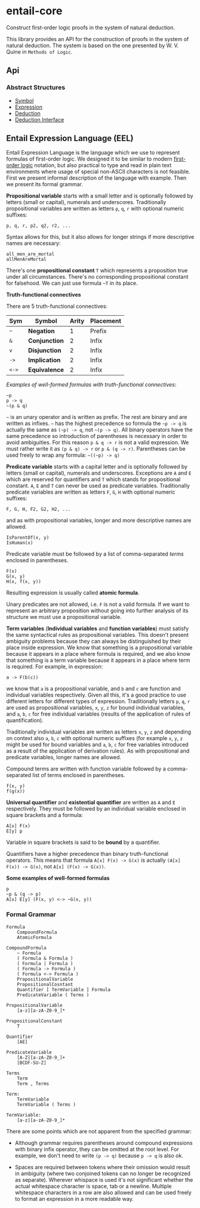 # entail-core
Construct first-order logic proofs in the system of natural deduction.

This library provides an API for the construction of proofs in the system of natural deduction. 
The system is based on the one presented by W. V. Quine in `Methods of Logic`.

## Api

### Abstract Structures
- [Symbol](https://zbrckovic.github.io/entail-core/abstract-structures/sym)
- [Expression](https://zbrckovic.github.io/entail-core/abstract-structures/expression)
- [Deduction](https://zbrckovic.github.io/entail-core/deduction-structure/deduction)
- [Deduction Interface](https://zbrckovic.github.io/entail-core/deduction-interface/deduction-interface)

## Entail Expression Language (EEL)

Entail Expression Language is the language which we use to represent formulas of first-order logic. 
We designed it to be similar to modern 
[first-order logic](https://en.wikipedia.org/wiki/First-order_logic) notation, but also practical 
to type and read in plain text environments where usage of special non-ASCII characters is not 
feasible. First we present informal description of the language with example. Then we present its
formal grammar.

**Propositional variable** starts with a small letter and is optionally followed by letters (small 
or capital), numerals and underscores. Traditionally propositional variables are written as letters
`p`, `q`, `r` with optional numeric suffixes:

    p, q, r, p2, q2, r2, ...
   
Syntax allows for this, but it also allows for longer strings if more descriptive names are 
necessary:

    all_men_are_mortal
    allMenAreMortal

There's one **propositional constant** `T` which represents a proposition true under all 
circumstances. There's no corresponding propositional constant for falsehood. We can just use 
formula `~T` in its place.

**Truth-functional connectives**

There are 5 truth-functional connectives:

Sym      | Symbol          | Arity | Placement
---------|-----------------|-------|----------
`~`      | **Negation**    | 1     | Prefix
`&`      | **Conjunction** | 2     | Infix
`v`      | **Disjunction** | 2     | Infix
`->`     | **Implication** | 2     | Infix
`<->`    | **Equivalence** | 2     | Infix

*Examples of well-formed formulas with truth-functional connectives*:
    
    ~p
    p -> q
    ~(p & q)

`~` is an unary operator and is written as prefix. The rest are binary and are written as infixes.
`~` has the highest precedence so formula the `~p -> q` is actually the same as `(~p) -> q`, not 
`~(p -> q)`. All binary operators have the same precedence so introduction of parentheses is 
necessary in order to avoid ambiguities. For this reason `p & q -> r` is not a valid expression. We
must rather write it as `(p & q) -> r` or `p & (q -> r)`. Parentheses can be used freely to wrap any
formula: `~((~p) -> q)`

**Predicate variable** starts with a capital letter and is optionally followed by letters (small 
or capital), numerals and underscores. Exceptions are `A` and `E` which are reserved for quantifiers 
and `T` which stands for propositional constant. `A`, `E` and `T` can never be used as predicate 
variables. Traditionally predicate variables are written as letters `F`, `G`, `H` with optional 
numeric suffixes:

    F, G, H, F2, G2, H2, ...
    
and as with propositional variables, longer and more descriptive names are allowed.
    
    IsParentOf(x, y)
    IsHuman(x)

Predicate variable must be followed by a list of comma-separated *terms* enclosed in parentheses.

    F(x)
    G(x, y)
    H(x, f(x, y))
    
Resulting expression is usually called **atomic formula**.

Unary predicates are not allowed, i.e. `F` is not a valid formula. If we want to represent an 
arbitrary proposition without going into further analysis of its structure we must use a 
propositional variable.
    
**Term variables** (**Individual variables** and **function variables**) must satisfy the same 
syntactical rules as propositional variables. This doesn't present ambiguity problems because they 
can always be distinguished by their place inside expression. We know that something is a 
propositional variable because it appears in a place where formula is required, and we also know 
that something is a term variable because it appears in a place where term is required. For 
example, in expression:
    
    a -> F(b(c))
    
we know that `a` is a propositional variable, and `b` and `c` are function and individual variables
respectively. Given all this, it's a good practice to use different letters for different types of
expression. Traditionally letters `p`, `q`, `r` are used as propositional variables, `x`, `y`, `z` 
for bound individual variables, and `a`, `b`, `c` for free individual variables (results of the 
application of rules of quantification). 

Traditionally individual variables are written as letters `x`, `y`, `z` and depending on context 
also `a`, `b`, `c` with optional numeric suffixes (for example `x`, `y`, `z` might be used for 
bound variables and `a`, `b`, `c` for free variables introduced as a result of the application of
derivation rules). As with propositional and predicate variables, longer names are allowed.

Compound terms are written with function variable followed by a comma-separated list of terms 
enclosed in parentheses.

    f(x, y)
    f(g(x))

**Universal quantifier** and **existential quantifier** are written as `A` and `E` respectively.
They must be followed by an individual variable enclosed in square brackets and a formula:
    
    A[x] F(x)
    E[y] p

Variable in square brackets is said to be **bound** by a quantifier.

Quantifiers have a higher precedence than binary truth-functional operators. This means that 
formula `A[x] F(x) -> G(x)` is actually `(A[x] F(x)) -> G(x)`, not `A[x] (F(x) -> G(x))`.

**Some examples of well-formed formulas**
    
    p
    ~p & (q -> p)
    A[x] E[y] (F(x, y) <-> ~G(x, y))

### Formal Grammar

    Formula
        CompoundFormula
        AtomicFormula

    CompoundFormula
        ~ Formula
        ( Formula & Formula )
        ( Formula | Formula )
        ( Formula -> Formula )
        ( Formula <-> Formula )
        PropositionalVariable
        PropositionalCosntant
        Quantifier [ TermVariable ] Formula
        PredicateVariable ( Terms )

    PropositionalVariable 
        [a-z][a-zA-Z0-9_]*
    
    PropositionalConstant
        T

    Quantifier
        [AE]

    PredicateVariable
        [A-Z][a-zA-Z0-9_]+
        [BCDF-SU-Z]
    
    Terms
        Term
        Term , Terms

    Term: 
        TermVariable
        TermVariable ( Terms )

    TermVariable:
        [a-z][a-zA-Z0-9_]*

There are some points which are not apparent from the specified grammar:
  - Although grammar requires parentheses around compound expressions with binary infix operator, 
    they can be omitted at the root level. For example, we don't need to write `(p -> q)` because 
    `p -> q` is also ok.  

  - Spaces are required between tokens where their omission would result in ambiguity (where two 
    conjoined tokens can no longer be recognized as separate). Wherever whispace is used it's not 
    significant whether the actual whitespace character is space, tab or a newline. Multiple 
    whitespace characters in a row are also allowed and can be used freely to format an expression 
    in a more readable way.
